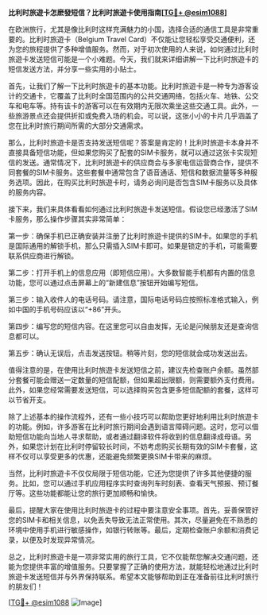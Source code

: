**比利时旅遊卡怎麽發短信？比利时旅遊卡使用指南[[TG💪+ @esim1088](https://t.me/s/esim1088)]**

在欧洲旅行，尤其是像比利时这样充满魅力的小国，选择合适的通信工具是非常重要的。比利时旅遊卡（Belgium Travel Card）不仅能让您轻松享受交通便利，还为您的旅程提供了多种增值服务。然而，对于初次使用的人来说，如何通过比利时旅遊卡发送短信可能是一个小难题。今天，我们就来详细讲解一下比利时旅遊卡的短信发送方法，并分享一些实用的小贴士。

首先，让我们了解一下比利时旅遊卡的基本功能。比利时旅遊卡是一种专为游客设计的交通卡，它覆盖了比利时全国范围内的公共交通网络，包括火车、地铁、公交车和电车等。持有该卡的游客可以在有效期内无限次乘坐这些交通工具。此外，一些旅游景点还会提供折扣或免费入场的机会。可以说，这张小小的卡片几乎涵盖了您在比利时旅行期间所需的大部分交通需求。

那么，比利时旅遊卡是否支持发送短信呢？答案是肯定的！比利时旅遊卡本身并不直接具备短信功能，但如果您购买了配套的SIM卡服务，就可以通过这张卡实现短信的发送。通常情况下，比利时旅遊卡的供应商会与多家电信运营商合作，提供不同套餐的SIM卡服务。这些套餐中通常包含了语音通话、短信和数据流量等多种服务选项。因此，在购买比利时旅遊卡时，请务必询问是否包含SIM卡服务以及具体的服务内容。

接下来，我们来具体看看如何通过比利时旅遊卡发送短信。假设您已经激活了SIM卡服务，那么操作步骤其实非常简单：

第一步：确保手机已正确安装并注册了比利时旅遊卡提供的SIM卡。如果您的手机是国际通用的解锁手机，那么只需插入SIM卡即可。如果是锁定的手机，可能需要联系供应商进行解锁。

第二步：打开手机上的信息应用（即短信应用）。大多数智能手机都有内置的信息功能，您可以通过点击屏幕上的“新建信息”按钮开始编写短信。

第三步：输入收件人的电话号码。请注意，国际电话号码应按照标准格式输入，例如中国的手机号码应该以“+86”开头。

第四步：编写您的短信内容。在这里您可以自由发挥，无论是问候朋友还是查询信息都可以。

第五步：确认无误后，点击发送按钮。稍等片刻，您的短信就会成功发送出去。

值得注意的是，在使用比利时旅遊卡发送短信之前，建议先检查账户余额。虽然部分套餐可能会赠送一定数量的短信配额，但如果超出限额，则需要额外支付费用。此外，如果您经常需要发送短信，可以选择购买包含更多短信配额的套餐，这样可以节省开支。

除了上述基本的操作流程外，还有一些小技巧可以帮助您更好地利用比利时旅遊卡的功能。例如，许多游客在比利时旅行期间会遇到语言障碍问题。这时，您可以借助短信功能向当地人寻求帮助，或者通过翻译软件将收到的信息翻译成母语。另外，如果您计划在比利时停留较长时间，不妨考虑购买长期有效的SIM卡套餐，这样不仅可以享受更多的优惠，还能避免频繁更换SIM卡带来的麻烦。

当然，比利时旅遊卡不仅仅局限于短信功能，它还为您提供了许多其他便捷的服务。比如，您可以通过手机应用程序实时查询列车时刻表、查看天气预报、预订餐厅等。这些功能都能让您的旅行更加顺畅和愉快。

最后，提醒大家在使用比利时旅遊卡的过程中要注意安全事项。首先，妥善保管好您的SIM卡和相关信息，以免丢失导致无法正常使用。其次，尽量避免在不熟悉的环境中使用手机进行敏感操作，如银行转账等。最后，定期检查账户余额和消费记录，以便及时发现异常情况。

总之，比利时旅遊卡是一项非常实用的旅行工具，它不仅能帮您解决交通问题，还能为您提供丰富的增值服务。只要掌握了正确的使用方法，就能轻松地通过比利时旅遊卡发送短信并与外界保持联系。希望本文能够帮助到正在准备前往比利时旅行的朋友们！

[[TG💪+ @esim1088](https://t.me/s/esim1088) ![Image](https://i.postimg.cc/4NQfJmqS/Snipaste-2025-05-13-00-14-12.png)]